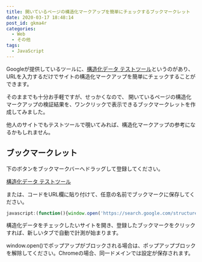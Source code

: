 ```yaml
---
title: 開いているページの構造化マークアップを簡単にチェックするブックマークレット
date: 2020-03-17 18:48:14
post_id: gkma4r
categories:
  - Web
  - その他
tags:
  - JavaScript
---
```


Googleが提供しているツールに、[構造化データ テストツール](https://search.google.com/structured-data/testing-tool?hl=ja)というのがあり、URLを入力するだけでサイトの構造化マークアップを簡単にチェックすることができます。

そのままでも十分お手軽ですが、せっかくなので、 開いているページの構造化マークアップの検証結果を、ワンクリックで表示できるブックマークレットを作成してみました。

他人のサイトでもテストツールで覗いてみれば、構造化マークアップの参考になるかもしれません。

## ブックマークレット

下のボタンをブックマークバーへドラッグして登録してください。

<a href="javascript:(function(){window.open('https://search.google.com/structured-data/testing-tool/u/0/#url='+encodeURIComponent(location.href))})()">構造化データ テストツール</a>


または、コードをURL欄に貼り付けて、任意の名前でブックマークに保存してください。

```javascript
javascript:(function(){window.open('https://search.google.com/structured-data/testing-tool/u/0/#url='+encodeURIComponent(location.href))})()
```

構造化データをチェックしたいサイトを開き、登録したブックマークをクリックすれば、新しいタブで自動で計測が始まります。

<div class="alert notice">window.open()でポップアップがブロックされる場合は、ポップアップブロックを解除してください。Chromeの場合、同一ドメインでは設定が保存されます。</div>
